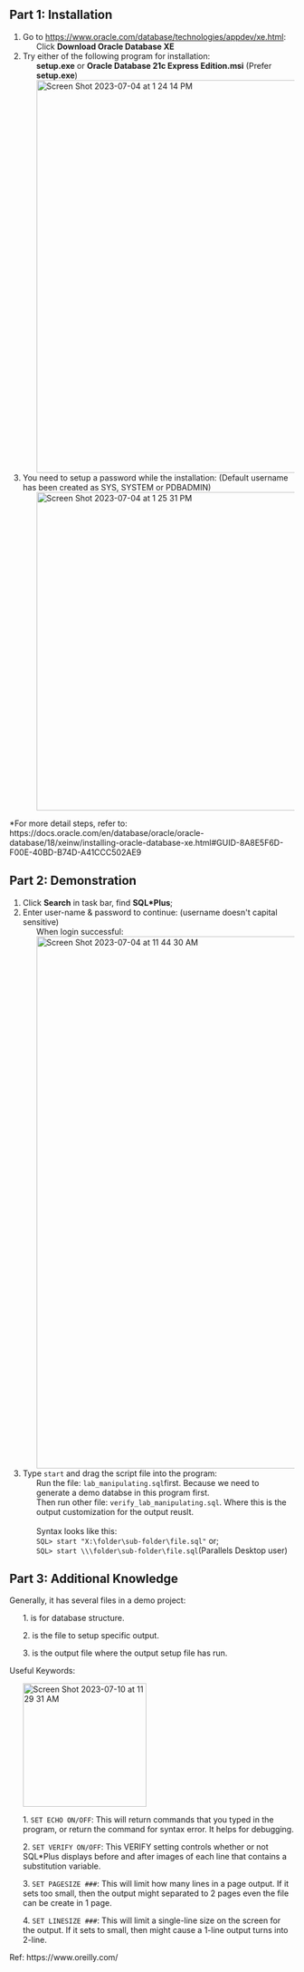 ## Part 1: Installation
1. Go to https://www.oracle.com/database/technologies/appdev/xe.html:
		<ul>Click <b>Download Oracle Database XE</b></ul>
2. Try either of the following program for installation:
		<ul><b>setup.exe</b> or <b>Oracle Database 21c Express Edition.msi</b> (Prefer <b>setup.exe</b>)</ul>
		<ul><img width="693" alt="Screen Shot 2023-07-04 at 1 24 14 PM" src="https://github.com/kevinw1222/OracleSQL_BasicTutorial/assets/119633334/8efa1e9c-06e2-408a-b103-e5f7b0fa4aac"></ul>
3. You need to setup a password while the installation: (Default username has been created as SYS, SYSTEM or PDBADMIN)
		<ul><img width="562" alt="Screen Shot 2023-07-04 at 1 25 31 PM" src="https://github.com/kevinw1222/OracleSQL_BasicTutorial/assets/119633334/cf91fd8b-6f99-4848-8585-be28c30667cd"></ul>
<p>*For more detail steps, refer to: https://docs.oracle.com/en/database/oracle/oracle-database/18/xeinw/installing-oracle-database-xe.html#GUID-8A8E5F6D-F00E-40BD-B74D-A41CCC502AE9</p>

## Part 2: Demonstration
1. Click <b>Search</b> in task bar, find <b>SQL*Plus</b>;
2. Enter user-name & password to continue: (username doesn't capital sensitive)
		<ul>When login successful:</ul>
		<ul><img width="939" alt="Screen Shot 2023-07-04 at 11 44 30 AM" src="https://github.com/kevinw1222/Oracle_SQL/assets/119633334/82dad5ae-5687-4357-b067-3c86cace42e2"></ul>
3. Type <code>start</code> and drag the script file into the program:
   	<ul>Run the file: <code>lab_manipulating.sql</code>first. Because we need to generate a demo databse in this program first.</ul>
		<ul>Then run other file: <code>verify_lab_manipulating.sql</code>. Where this is the output customization for the output reuslt.</ul>
		<br>
		<ul>Syntax looks like this:</ul>
		<ul><code>SQL> start "X:\folder\sub-folder\file.sql"</code> or;</ul>
		<ul><code>SQL> start \\\folder\sub-folder\file.sql</code>(Parallels Desktop user)</ul>

## Part 3: Additional Knowledge
<p>Generally, it has several files in a demo project:
		<ul>1. is for database structure.</ul>
		<ul>2. is the file to setup specific output.</ul>
		<ul>3. is the output file where the output setup file has run.</ul>
</p>

<p>Useful Keywords:
	<ul><img width="218" alt="Screen Shot 2023-07-10 at 11 29 31 AM" src="https://github.com/kevinw1222/OracleSQL_BasicTutorial/assets/119633334/c9273957-dfe2-4c26-a33f-224b0cc07a0f"></ul>
	<ul>1. <code>SET ECHO ON/OFF</code>: This will return commands that you typed in the program, or return the command for syntax error. It helps for debugging. </ul>
 	<ul>2. <code>SET VERIFY ON/OFF</code>: This VERIFY setting controls whether or not SQL*Plus displays before and after images of each line that contains a substitution variable.</ul>
 	<ul>3. <code>SET PAGESIZE ###</code>: This will limit how many lines in a page output. If it sets too small, then the output might separated to 2 pages even the file can be create in 1 page. </ul>
	<ul>4. <code>SET LINESIZE ###</code>: This will limit a single-line size on the screen for the output. If it sets to small, then might cause a 1-line output turns into 2-line.</ul>
</p> 
<p>Ref: https://www.oreilly.com/</p>
